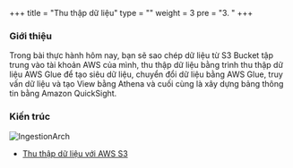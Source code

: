 +++
title = "Thu thập dữ liệu"
type = ""
weight = 3
pre = "3. "
+++

### Giới thiệu
Trong bài thực hành hôm nay, bạn sẽ sao chép dữ liệu từ S3 Bucket tập trung vào tài khoản AWS của mình, thu thập dữ liệu bằng trình thu thập dữ liệu AWS Glue để tạo siêu dữ liệu, chuyển đổi dữ liệu bằng AWS Glue, truy vấn dữ liệu và tạo View bằng Athena và cuối cùng là xây dựng bảng thông tin bằng Amazon QuickSight.

### Kiến trúc
![IngestionArch](/image/1.Introduction/001-IngestionDataArchitecture.png)


- [Thu thập dữ liệu với AWS S3](3.1/)